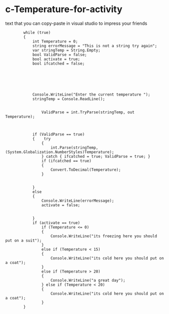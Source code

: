 # c-Temperature-for-activity
text that you can copy-paste in visual studio to impress your friends
            
            
            
            
            
            
            while (true)
            {
                int Temperature = 0;
                string errorMessage = "This is not a string try again";
                var stringTemp = String.Empty;
                bool ValidParse = false;
                bool activate = true;
                bool ifcatched = false;






                Console.WriteLine("Enter the current temperature ");
                stringTemp = Console.ReadLine();
                
                
                    ValidParse = int.TryParse(stringTemp, out Temperature);
                


                if (ValidParse == true)
                {    try
                    {
                        int.Parse(stringTemp, (System.Globalization.NumberStyles)Temperature);
                    } catch { ifcatched = true; ValidParse = true; }
                    if (ifcatched == true)
                    {
                        Convert.ToDecimal(Temperature);
                    }


                }
                else
                {
                    Console.WriteLine(errorMessage);
                    activate = false;


                }
                if (activate == true)
                    if (Temperature <= 0)
                    {
                        Console.WriteLine("its freezing here you should put on a suit");
                    }
                    else if (Temperature < 15)
                    {
                        Console.WriteLine("its cold here you should put on a coat");
                    }
                    else if (Temperature > 20)
                    {
                        Console.WriteLine("a great day");
                    } else if (Temperature < 20)
                    {
                        Console.WriteLine("its cold here you should put on a coat");
                    }
            }
